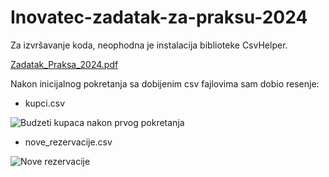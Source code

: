 # Inovatec-zadatak-za-praksu-2024

Za izvršavanje koda, neophodna je instalacija biblioteke CsvHelper. 

[Zadatak_Praksa_2024.pdf](https://github.com/user-attachments/files/15523211/Zadatak_Praksa_2024.pdf)

Nakon inicijalnog pokretanja sa dobijenim csv fajlovima sam dobio resenje:

* kupci.csv

![Budzeti kupaca nakon prvog pokretanja](https://github.com/BogdanLukic/Inovatec-zadatak-za-praksu-2024/assets/95939770/6ee9e0ce-1894-4e82-8efb-e6f4a5cae15e)

* nove_rezervacije.csv

![Nove rezervacije](https://github.com/BogdanLukic/Inovatec-zadatak-za-praksu-2024/assets/95939770/add10f02-55aa-484e-952a-f8d9c4cf97ee)
